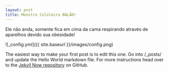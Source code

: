 ```yaml
---
layout: post
title: Monstro Cololeiro BALÃO!
---
```


Ele não anda, somente fica em cima da cama respirando através de aparelhos devido sua obesidade!

![_config.yml]({{ site.baseurl }}/images/config.png)

The easiest way to make your first post is to edit this one. Go into /_posts/ and update the Hello World markdown file. For more instructions head over to the [Jekyll Now repository](https://github.com/barryclark/jekyll-now) on GitHub.